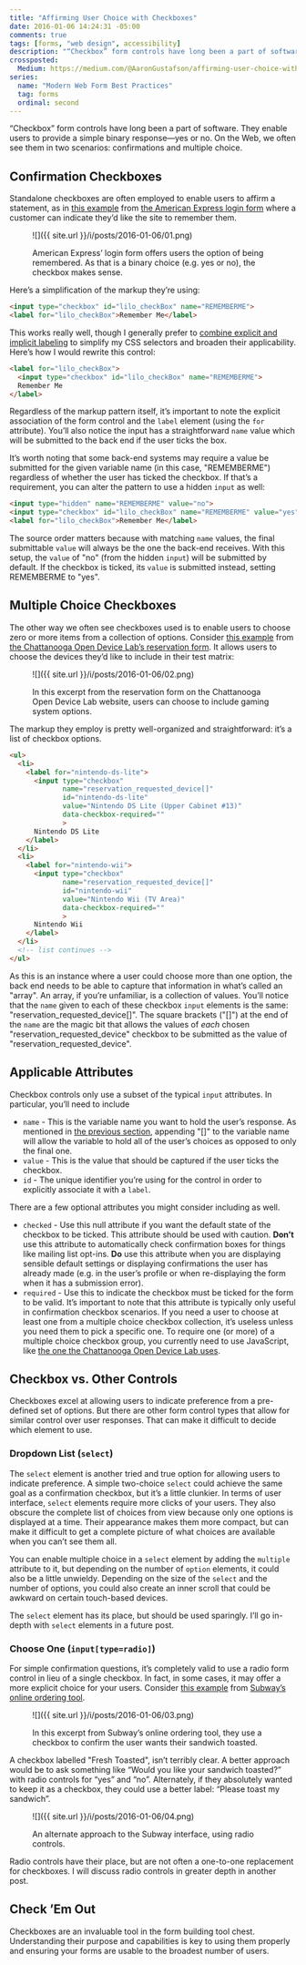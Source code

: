 ```yaml
---
title: "Affirming User Choice with Checkboxes"
date: 2016-01-06 14:24:31 -05:00
comments: true
tags: [forms, "web design", accessibility]
description: "“Checkbox” form controls have long been a part of software, enabling users to provide a simple binary response—yes or no. Here are some best practices for using them on the Web."
crossposted:
  Medium: https://medium.com/@AaronGustafson/affirming-user-choice-with-checkboxes-9043ca3c09a7
series:
  name: "Modern Web Form Best Practices"
  tag: forms
  ordinal: second
---
```


“Checkbox” form controls have long been a part of software. They enable users to provide a simple binary response—yes or no. On the Web, we often see them in two scenarios: confirmations and multiple choice.

<!-- more -->

## Confirmation Checkboxes

Standalone checkboxes are often employed to enable users to affirm a statement, as in [this example](#fig-2016-01-06-01) from [the American Express login form](https://online.americanexpress.com/myca/logon/us/action/LogonHandler?request_type=LogonHandler&Face=en_US#lilo_loginForm) where a customer can indicate they’d like the site to remember them.

<figure id="fig-2016-01-06-01" class="media-container">

![]({{ site.url }}/i/posts/2016-01-06/01.png)

<figcaption>American Express’ login form offers users the option of being remembered. As that is a binary choice (e.g. yes or no), the checkbox makes sense.</figcaption></figure>

Here’s a simplification of the markup they’re using:

```html
<input type="checkbox" id="lilo_checkBox" name="REMEMBERME">
<label for="lilo_checkBox">Remember Me</label>
```

This works really well, though I generally prefer to [combine explicit and implicit labeling](https://www.aaron-gustafson.com/notebook/labeled-with-love/#an-alternate-approach) to simplify my CSS selectors and broaden their applicability. Here’s how I would rewrite this control:

```html
<label for="lilo_checkBox">
  <input type="checkbox" id="lilo_checkBox" name="REMEMBERME">
  Remember Me
</label>
```

Regardless of the markup pattern itself, it’s important to note the explicit association of the form control and the `label` element (using the `for` attribute). You’ll also notice the input has a straightforward `name` value which will be submitted to the back end if the user ticks the box.

It’s worth noting that some back-end systems may require a value be submitted for the given variable name (in this case, "REMEMBERME") regardless of whether the user has ticked the checkbox. If that’s a requirement, you can alter the pattern to use a hidden `input` as well:

```html
<input type="hidden" name="REMEMBERME" value="no">
<input type="checkbox" id="lilo_checkBox" name="REMEMBERME" value="yes">
<label for="lilo_checkBox">Remember Me</label>
```

The source order matters because with matching `name` values, the final submittable `value` will always be the one the back-end receives. With this setup, the `value` of "no" (from the hidden `input`) will be submitted by default. If the checkbox is ticked, its `value` is submitted instead, setting REMEMBERME to "yes".

## Multiple Choice Checkboxes

The other way we often see checkboxes used is to enable users to choose zero or more items from a collection of options. Consider [this example](#fig-2016-01-06-02) from [the Chattanooga Open Device Lab’s reservation form](http://chadevicelab.org/book-time). It allows users to choose the devices they’d like to include in their test matrix:

<figure id="fig-2016-01-06-02" class="media-container">

![]({{ site.url }}/i/posts/2016-01-06/02.png)

<figcaption>In this excerpt from the reservation form on the Chattanooga Open Device Lab website, users can choose to include gaming system options.</figcaption></figure>

The markup they employ is pretty well-organized and straightforward: it’s a list of checkbox options.

```html
<ul>
  <li>
    <label for="nintendo-ds-lite">
      <input type="checkbox"
             name="reservation_requested_device[]"
             id="nintendo-ds-lite"
             value="Nintendo DS Lite (Upper Cabinet #13)"
             data-checkbox-required=""
             >
      Nintendo DS Lite
    </label>
  </li>
  <li>
    <label for="nintendo-wii">
      <input type="checkbox"
             name="reservation_requested_device[]"
             id="nintendo-wii"
             value="Nintendo Wii (TV Area)"
             data-checkbox-required=""
             >
      Nintendo Wii
    </label>
  </li>
  <!-- list continues -->
</ul>
```

As this is an instance where a user could choose more than one option, the back end needs to be able to capture that information in what’s called an "array". An array, if you’re unfamiliar, is a collection of values. You’ll notice that the `name` given to each of these checkbox `input` elements is the same: "reservation_requested_device[]". The square brackets ("[]") at the end of the `name` are the magic bit that allows the values of *each* chosen "reservation_requested_device" checkbox to be submitted as the value of "reservation_requested_device".

## Applicable Attributes

Checkbox controls only use a subset of the typical `input` attributes. In particular, you’ll need to include

* `name` - This is the variable name you want to hold the user’s response. As mentioned in [the previous section](#multiple-choice-checkboxes), appending "[]" to the variable name will allow the variable to hold all of the user’s choices as opposed to only the final one.
* `value` - This is the value that should be captured if the user ticks the checkbox.
* `id` - The unique identifier you’re using for the control in order to explicitly associate it with a `label`.

There are a few optional attributes you might consider including as well.

* `checked` - Use this null attribute if you want the default state of the checkbox to be ticked. This attribute should be used with caution. **Don’t** use this attribute to automatically check confirmation boxes for things like mailing list opt-ins. **Do** use this attribute when you are displaying sensible default settings or displaying confirmations the user has already made (e.g. in the user’s profile or when re-displaying the form when it has a submission error).
* `required` - Use this to indicate the checkbox must be ticked for the form to be valid. It’s important to note that this attribute is typically only useful in confirmation checkbox scenarios. If you need a user to choose at least one from a multiple choice checkbox collection, it’s useless unless you need them to pick a specific one. To require one (or more) of a multiple choice checkbox group, you currently need to use JavaScript, like [the one the Chattanooga Open Device Lab uses](https://github.com/easy-designs/easy-checkbox-required.js).

## Checkbox vs. Other Controls

Checkboxes excel at allowing users to indicate preference from a pre-defined set of options. But there are other form control types that allow for similar control over user responses. That can make it difficult to decide which element to use.

### Dropdown List (`select`)

The `select` element is another tried and true option for allowing users to indicate preference. A simple two-choice `select` could achieve the same goal as a confirmation checkbox, but it’s a little clunkier. In terms of user interface, `select` elements require more clicks of your users. They also obscure the complete list of choices from view because only one options is displayed at a time. Their appearance makes them more compact, but can make it difficult to get a complete picture of what choices are available when you can’t see them all.

You can enable multiple choice in a  `select` element by adding the `multiple` attribute to it, but depending on the number of `option` elements, it could also be a little unwieldy. Depending on the size of the `select` and the number of options, you could also create an inner scroll that could be awkward on certain touch-based devices.

The `select` element has its place, but should be used sparingly. I’ll go in-depth with `select` elements in a future post.

### Choose One (`input[type=radio]`)

For simple confirmation questions, it’s completely valid to use a radio form control in lieu of a single checkbox. In fact, in some cases, it may offer a more explicit choice for your users. Consider [this example](#fig-2016-01-06-03) from [Subway’s online ordering tool](https://order.subway.com).

<figure id="fig-2016-01-06-03" class="media-container">

![]({{ site.url }}/i/posts/2016-01-06/03.png)

<figcaption>In this excerpt from Subway’s online ordering tool, they use a checkbox to confirm the user wants their sandwich toasted.</figcaption></figure>

A checkbox labelled "Fresh Toasted", isn’t terribly clear. A better approach would be to ask something like “Would you like your sandwich toasted?” with radio controls for “yes” and “no”. Alternately, if they absolutely wanted to keep it as a checkbox, they could use a better label: “Please toast my sandwich”.

<figure id="fig-2016-01-06-04" class="media-container">

![]({{ site.url }}/i/posts/2016-01-06/04.png)

<figcaption>An alternate approach to the Subway interface, using radio controls.</figcaption></figure>

Radio controls have their place, but are not often a one-to-one replacement for checkboxes. I will discuss radio controls in greater depth in another post.

## Check ’Em Out

Checkboxes are an invaluable tool in the form building tool chest. Understanding their purpose and capabilities is key to using them properly and ensuring your forms are usable to the broadest number of users.
